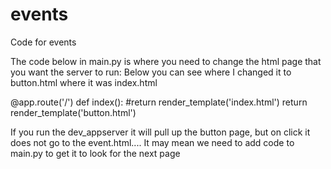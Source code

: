 # events

Code for events

The code below in main.py is where you need to change the html page that you want the server to run:
Below you can see where I changed it to button.html where it was index.html

@app.route('/')
def index():
    #return render_template('index.html')
    return render_template('button.html')


 If you run the dev_appserver it will pull up the button page, but on click it does not go to the event.html....
 It may mean we need to add code to main.py to get it to look for the next page
